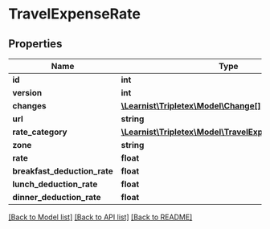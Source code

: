 # TravelExpenseRate

## Properties
Name | Type | Description | Notes
------------ | ------------- | ------------- | -------------
**id** | **int** |  | [optional] 
**version** | **int** |  | [optional] 
**changes** | [**\Learnist\Tripletex\Model\Change[]**](Change.md) |  | [optional] 
**url** | **string** |  | [optional] 
**rate_category** | [**\Learnist\Tripletex\Model\TravelExpenseRateCategory**](TravelExpenseRateCategory.md) |  | 
**zone** | **string** |  | 
**rate** | **float** |  | [optional] 
**breakfast_deduction_rate** | **float** |  | [optional] 
**lunch_deduction_rate** | **float** |  | [optional] 
**dinner_deduction_rate** | **float** |  | [optional] 

[[Back to Model list]](../../README.md#documentation-for-models) [[Back to API list]](../../README.md#documentation-for-api-endpoints) [[Back to README]](../../README.md)

